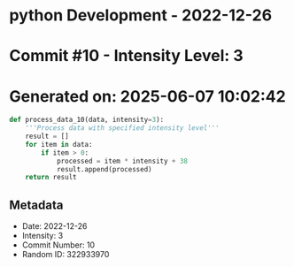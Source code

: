 ﻿# python Development - 2022-12-26
# Commit #10 - Intensity Level: 3
# Generated on: 2025-06-07 10:02:42
```python
def process_data_10(data, intensity=3):
    '''Process data with specified intensity level'''
    result = []
    for item in data:
        if item > 0:
            processed = item * intensity + 38
            result.append(processed)
    return result
```
## Metadata
- Date: 2022-12-26
- Intensity: 3
- Commit Number: 10
- Random ID: 322933970
